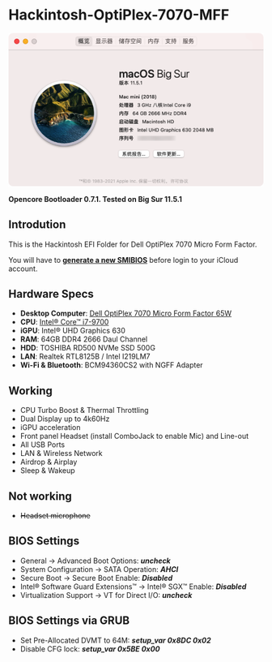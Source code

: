 # Hackintosh-OptiPlex-7070-MFF
![](https://raw.githubusercontent.com/webleon/Hackintosh-OptiPlex-7070-MFF/main/Images/about20210728.png)

**Opencore Bootloader 0.7.1. Tested on Big Sur 11.5.1**


## Introdution
This is the Hackintosh EFI Folder for Dell OptiPlex 7070 Micro Form Factor. 

You will have to [**generate a new SMIBIOS**](https://github.com/corpnewt/GenSMBIOS) before login to your iCloud account.


## Hardware Specs
* **Desktop Computer**: [Dell OptiPlex 7070 Micro Form Factor 65W](https://www.dell.com/tc/business/p/optiplex-7070-micro/pd) 
* **CPU**: [Intel® Core™ i7-9700](https://ark.intel.com/content/www/us/en/ark/products/191792/intel-core-i7-9700-processor-12m-cache-up-to-4-70-ghz.html)
* **iGPU**: Intel® UHD Graphics 630
* **RAM**: 64GB DDR4 2666 Daul Channel
* **HDD**: TOSHIBA RD500 NVMe SSD 500G
* **LAN**: Realtek RTL8125B / Intel I219LM7
* **Wi-Fi & Bluetooth**: BCM94360CS2 with NGFF Adapter


## Working
* CPU Turbo Boost & Thermal Throttling
* Dual Display up to 4k60Hz
* iGPU acceleration
* Front panel Headset (install ComboJack to enable Mic) and Line-out
* All USB Ports
* LAN & Wireless Network
* Airdrop & Airplay
* Sleep & Wakeup


## Not working
* ~~Headset microphone~~


## BIOS Settings
* General → Advanced Boot Options: ***uncheck***
* System Configuration → SATA Operation: ***AHCI***
* Secure Boot → Secure Boot Enable: ***Disabled***
* Intel® Software Guard Extensions™ → Intel® SGX™ Enable: ***Disabled***
* Virtualization Support → VT for Direct I/O: ***uncheck***


## BIOS Settings via GRUB
* Set Pre-Allocated DVMT to 64M: 
***setup_var 0x8DC 0x02***
* Disable CFG lock: 
***setup_var 0x5BE 0x00***
